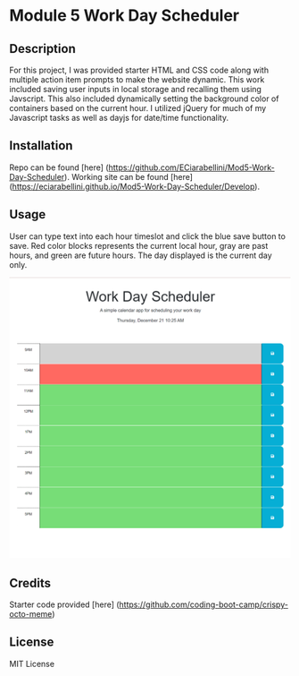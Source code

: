 # Module 5 Work Day Scheduler

## Description
For this project, I was provided starter HTML and CSS code along with multiple action item prompts to make the website dynamic. This work included saving user inputs in local storage and recalling them using Javscript. This also included dynamically setting the background color of containers based on the current hour. I utilized jQuery for much of my Javascript tasks as well as dayjs for date/time functionality.


## Installation
Repo can be found [here] (https://github.com/ECiarabellini/Mod5-Work-Day-Scheduler).
Working site can be found [here] (https://eciarabellini.github.io/Mod5-Work-Day-Scheduler/Develop).

## Usage
User can type text into each hour timeslot and click the blue save button to save. Red color blocks represents the current local hour, gray are past hours, and green are future hours. The day displayed is the current day only.

![working page](assets/screenshot.png)


## Credits
Starter code provided [here] (https://github.com/coding-boot-camp/crispy-octo-meme)


## License
MIT License
